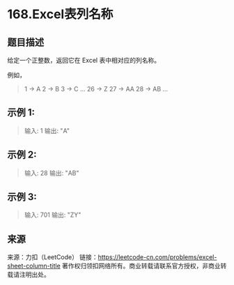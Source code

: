 # 168.Excel表列名称

## 题目描述
给定一个正整数，返回它在 Excel 表中相对应的列名称。

例如，
> 1 -> A
> 2 -> B
> 3 -> C
> ...
> 26 -> Z
> 27 -> AA
> 28 -> AB 
> ...

## 示例 1:

> 输入: 1
> 输出: "A"

## 示例 2:

> 输入: 28
> 输出: "AB"

## 示例 3:

> 输入: 701
> 输出: "ZY"

## 来源
来源：力扣（LeetCode）
链接：https://leetcode-cn.com/problems/excel-sheet-column-title
著作权归领扣网络所有。商业转载请联系官方授权，非商业转载请注明出处。